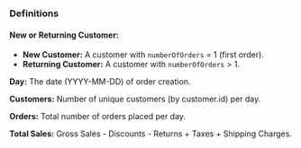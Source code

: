 ### Definitions

#### New or Returning Customer:
   - **New Customer:** A customer with `numberOfOrders` = 1 (first order).
   - **Returning Customer:** A customer with `numberOfOrders` > 1.
     
**Day:** The date (YYYY-MM-DD) of order creation.

**Customers:** Number of unique customers (by customer.id) per day.

**Orders:** Total number of orders placed per day.

**Total Sales:** Gross Sales - Discounts - Returns + Taxes + Shipping Charges.
